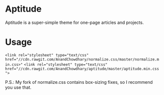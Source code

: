 Aptitude
========

Aptitude is a super-simple theme for one-page articles and projects.

Usage
=====

`<link rel="stylesheet" type="text/css" href="//cdn.rawgit.com/AnandChowdhary/normalize.css/master/normalize.min.css>"`
`<link rel="stylesheet" type="text/css" href="//cdn.rawgit.com/AnandChowdhary/aptitude/master/aptitude.min.css">`

P.S.: My fork of normalize.css contains box-sizing fixes, so I recommend you use that.

